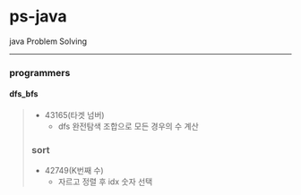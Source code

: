 # ps-java
java Problem Solving

---
### programmers
#### dfs_bfs
>* 43165(타겟 넘버)
>   * dfs 완전탐색 조합으로 모든 경우의 수 계산
>### sort
>* 42749(K번째 수)
>   * 자르고 정렬 후 idx 숫자 선택
